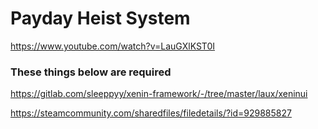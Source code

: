 # Payday Heist System

https://www.youtube.com/watch?v=LauGXlKST0I

### These things below are required

https://gitlab.com/sleeppyy/xenin-framework/-/tree/master/laux/xeninui

https://steamcommunity.com/sharedfiles/filedetails/?id=929885827

